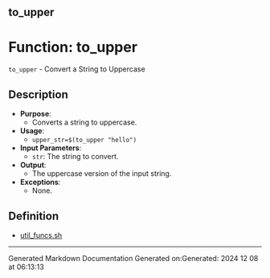 ## to_upper
# Function: to_upper
`to_upper` - Convert a String to Uppercase
## Description
- **Purpose**:
  - Converts a string to uppercase.
- **Usage**: 
  - `upper_str=$(to_upper "hello")`
- **Input Parameters**: 
  - `str`: The string to convert.
- **Output**: 
  - The uppercase version of the input string.
- **Exceptions**: 
  - None.
## Definition
* [util_funcs.sh](/docs/shdoc/bin/shinclude/util_funcs_sh.md)

---
Generated Markdown Documentation
Generated on:Generated: 2024 12 08 at 06:13:13
